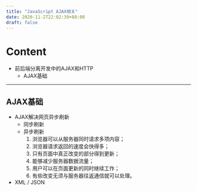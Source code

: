 ```yaml
---
title: "JavaScript AJAX相关"
date: 2020-11-2T22:02:39+08:00
draft: false
---
```

# Content
- 前后端分离开发中的AJAX和HTTP
    - AJAX基础
---
## AJAX基础
- AJAX解决网页异步刷新
    - 同步刷新
    - 异步刷新
        1. 浏览器可以从服务器同时请求多项内容；
        2. 浏览器请求返回的速度会快得多；
        3. 只有页面中真正改变的部分得到更新；
        4. 能够减少服务器数据流量；
        5. 用户可以在页面更新的同时继续工作；
        6. 有些改变无须与服务器往返通信就可以处理。
- XML / JSON


